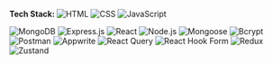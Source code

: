 

<!--
**bhavyawth/bhavyawth** is a ✨ _special_ ✨ repository because its `README.md` (this file) appears on your GitHub profile.

Here are some ideas to get you started:

- 🔭 I’m currently working on ...
- 🌱 I’m currently learning ...
- 👯 I’m looking to collaborate on ...
- 🤔 I’m looking for help with ...
- 💬 Ask me about ...
- 📫 How to reach me: ...
- 😄 Pronouns: ...
- ⚡ Fun fact: ...
-->


**Tech Stack:**
<img src="https://img.shields.io/badge/HTML5-E34F26?style=for-the-badge&logo=html5&logoColor=white" alt="HTML" /> <img src="https://img.shields.io/badge/CSS3-1572B6?style=for-the-badge&logo=css3&logoColor=white" alt="CSS" /> <img src="https://img.shields.io/badge/JavaScript-F7DF1E?style=for-the-badge&logo=javascript&logoColor=black" alt="JavaScript" />
<p align="left"> <img src="https://img.shields.io/badge/MongoDB-4EA94B?style=for-the-badge&logo=mongodb&logoColor=white" alt="MongoDB" /> <img src="https://img.shields.io/badge/Express.js-000000?style=for-the-badge&logo=express&logoColor=white" alt="Express.js" /> <img src="https://img.shields.io/badge/React-20232A?style=for-the-badge&logo=react&logoColor=61DAFB" alt="React" /> <img src="https://img.shields.io/badge/Node.js-339933?style=for-the-badge&logo=nodedotjs&logoColor=white" alt="Node.js" /> <img src="https://img.shields.io/badge/Mongoose-880000?style=for-the-badge&logo=mongoose&logoColor=white" alt="Mongoose" /> <img src="https://img.shields.io/badge/Bcrypt-ef4444?style=for-the-badge" alt="Bcrypt" /> <img src="https://img.shields.io/badge/Postman-FF6C37?style=for-the-badge&logo=postman&logoColor=white" alt="Postman" /> <img src="https://img.shields.io/badge/Appwrite-F02E65?style=for-the-badge&logo=appwrite&logoColor=white" alt="Appwrite" />  <img src="https://img.shields.io/badge/React_Query-FF4154?style=for-the-badge&logo=react-query&logoColor=white" alt="React Query" /> <img src="https://img.shields.io/badge/React_Hook_Form-EC5990?style=for-the-badge&logo=reacthookform&logoColor=white" alt="React Hook Form" /> <img src="https://img.shields.io/badge/Redux-764ABC?style=for-the-badge&logo=redux&logoColor=white" alt="Redux" /> <img src="https://img.shields.io/badge/Zustand-000000?style=for-the-badge&logo=zustand&logoColor=white" alt="Zustand" /> </p>
